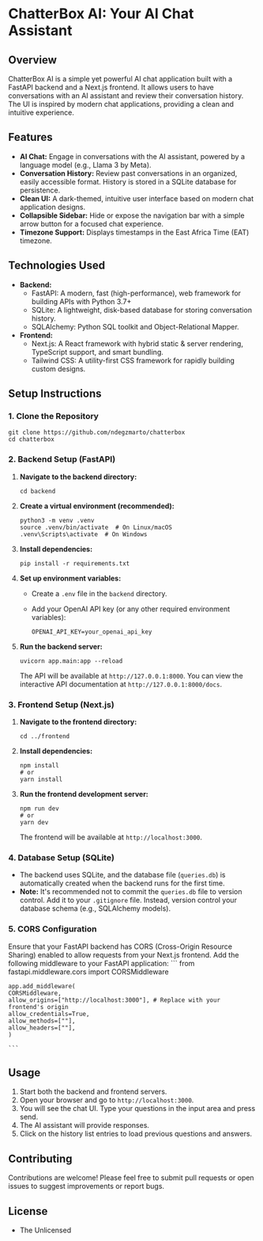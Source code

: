 # ChatterBox AI: Your AI Chat Assistant

## Overview

ChatterBox AI is a simple yet powerful AI chat application built with a FastAPI backend and a Next.js frontend. It allows users to have conversations with an AI assistant and review their conversation history.  The UI is inspired by modern chat applications, providing a clean and intuitive experience.

## Features

-   **AI Chat:**  Engage in conversations with the AI assistant, powered by a language model (e.g., Llama 3 by Meta).
-   **Conversation History:** Review past conversations in an organized, easily accessible format.  History is stored in a SQLite database for persistence.
-   **Clean UI:**  A dark-themed, intuitive user interface based on modern chat application designs.
-   **Collapsible Sidebar:**  Hide or expose the navigation bar with a simple arrow button for a focused chat experience.
-   **Timezone Support:** Displays timestamps in the East Africa Time (EAT) timezone.

## Technologies Used

-   **Backend:**
    -   FastAPI:  A modern, fast (high-performance), web framework for building APIs with Python 3.7+
    -   SQLite:  A lightweight, disk-based database for storing conversation history.
    -   SQLAlchemy:  Python SQL toolkit and Object-Relational Mapper.
-   **Frontend:**
    -   Next.js:  A React framework with hybrid static & server rendering, TypeScript support, and smart bundling.
    -   Tailwind CSS:  A utility-first CSS framework for rapidly building custom designs.

## Setup Instructions

### 1. Clone the Repository

	
	git clone https://github.com/ndegzmarto/chatterbox
 	cd chatterbox
	


### 2. Backend Setup (FastAPI)

1.  **Navigate to the backend directory:**

    ```
    cd backend
    ```
2.  **Create a virtual environment (recommended):**

    ```
    python3 -m venv .venv
    source .venv/bin/activate  # On Linux/macOS
    .venv\Scripts\activate  # On Windows
    ```
3.  **Install dependencies:**

    ```
    pip install -r requirements.txt
    ```
4.  **Set up environment variables:**

    -   Create a `.env` file in the `backend` directory.
    -   Add your OpenAI API key (or any other required environment variables):

        ```
        OPENAI_API_KEY=your_openai_api_key
        ```
5.  **Run the backend server:**

    ```
    uvicorn app.main:app --reload
    ```

    The API will be available at `http://127.0.0.1:8000`.  You can view the interactive API documentation at `http://127.0.0.1:8000/docs`.

### 3. Frontend Setup (Next.js)

1.  **Navigate to the frontend directory:**

    ```
    cd ../frontend
    ```
2.  **Install dependencies:**

    ```
    npm install
    # or
    yarn install
    ```
3.  **Run the frontend development server:**

    ```
    npm run dev
    # or
    yarn dev
    ```

    The frontend will be available at `http://localhost:3000`.

### 4. Database Setup (SQLite)

-   The backend uses SQLite, and the database file (`queries.db`) is automatically created when the backend runs for the first time.
-   **Note:** It's recommended not to commit the `queries.db` file to version control. Add it to your `.gitignore` file.  Instead, version control your database schema (e.g., SQLAlchemy models).

### 5. CORS Configuration

Ensure that your FastAPI backend has CORS (Cross-Origin Resource Sharing) enabled to allow requests from your Next.js frontend.  Add the following middleware to your FastAPI application:
	```
	from fastapi.middleware.cors import CORSMiddleware

	app.add_middleware(
	CORSMiddleware,
	allow_origins=["http://localhost:3000"], # Replace with your frontend's origin
	allow_credentials=True,
	allow_methods=[""],
	allow_headers=[""],
	)

	```


## Usage

1.  Start both the backend and frontend servers.
2.  Open your browser and go to `http://localhost:3000`.
3.  You will see the chat UI. Type your questions in the input area and press send.
4.  The AI assistant will provide responses.
5.  Click on the history list entries to load previous questions and answers.

## Contributing

Contributions are welcome! Please feel free to submit pull requests or open issues to suggest improvements or report bugs.

## License

- The Unlicensed

